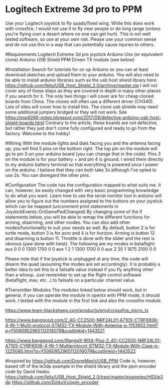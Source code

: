 # Logitech Extreme 3d pro to PPM
Use your Logitech joystick to fly quads/fixed wing.
While this does work with crossfire, I would not use it to fly near people or do long range (unless you're flying over a desert where no one can get hurt).
This is not well tested software, so use at your own risk. Please use your common sense and do not use this in a way that can potentially cause injuries to others. 

#Requirements
Logitech Extreme 3d pro joystick
Arduino Uno (or equivalent clone)
Arduino USB Shield
PPM Driven TX module (see below)

#Installation
Search for tutorials for on up Arduino so you can at least download sketches and upload them to your arduino. You will also need to be able to install arduino libraries such as the usb host shield library here: https://github.com/felis/USB_Host_Shield_2.0/archive/master.zip 
I will not cover any of these steps as they are covered in depth in many other places if you search for it.
The only two things I will cover are for cheap cloned boards from China. The clones will often use a different driver (CH340). Lots of sites will cover how to install this.
The clone usb shields may need some additional jumpers bridged or they will not work. 
See https://esp8266-notes.blogspot.com/2017/08/defective-arduino-usb-host-shield-boards.html
Contrary to the article, these boards are not defective, but rather they just don't come fully configured and ready to go from the factory. Welcome to the hobby!

#Wiring
With the module lights and dials facing you and the antenna facing up, you will find 5 pins on the bottom right. The top pin on the module will go to pin 3 on your arduino board (you can change that in the code). Pins 3 on the module is for your battery + and pin 4 is ground. I wired them directly to my arduino battery terminal so that everything is powered once I power on the arduino. I believe that they can both take 3s although I've opted to use 2s. You can disregard the other pins.

#Configuration
The code has the configuration mapped to what suits me. It can, however, be easily changed with very basic programming knowledge to do what you want. Learn how to use the serial monitor tool in arduino will allow you to figure out the numbers assigned to the buttons on your joystick which can be mapped (uncomment print statements in JoystickEvents::OnGamePadChanged) By changing some of the if statements below, you will be able to remap the different functions for arming, disarming, and other modes. You can also add other modes/functionality to suit your needs as well. 
By default, button 2 is for turtle mode, button 3 is for acro and 4 is for horizon. Arming is button 12 and disarming is button 11. Throttle is done with the slider and the rest is obvious (yaw done with twist).
The following are my modes in betaflight:
aux 0 0 0 1300 1700 0 0
aux 1 2 1 1300 1700 0 0
aux 2 35 1 1875 2100 0 0

Please note that if the joystick is unplugged at any time, the code will disarm the quad (assuming the modes are set accordingly). It is probably a better idea to set this to a failsafe value instead if you fly anything other than a whoop. Just remember to set up the flight control software (betaflight, inav, etc...) to failsafe on a particular channel value.

#Transmitter Modules
The modules linked below should work, but in general, if you can operate the module in opentx with PPM mode, it should work. I tested with the module in the first link and also the crossfire module.

https://www.team-blacksheep.com/products/prod:crossfire_micro_tx

https://www.banggood.com/2_4G-CC2500-NRF24L01-A7105-CTRF6936-4-IN-1-Multi-protocol-STM32-TX-Module-With-Antenna-p-1153902.html?p=Y506095296511201607R&custlinkid=1443521

https://www.banggood.com/IRangeX-IRX4-Plus-2_4G-CC2500-NRF24L01-A7105-CYRF6936-4-IN-1-Multiprotocol-STM32-TX-Module-With-Case-p-1225080.html?p=Y506095296511201607R&custlinkid=1443522

#Inspired by
https://github.com/DroneMesh/USB_PPM
Code is, however, based off of the le3dp example in the shield library and the ppm encoder code by David Hasko.
https://github.com/felis/USB_Host_Shield_2.0/tree/master/examples/HID/le3dp
https://github.com/DzikuVx/ppm_encoder
